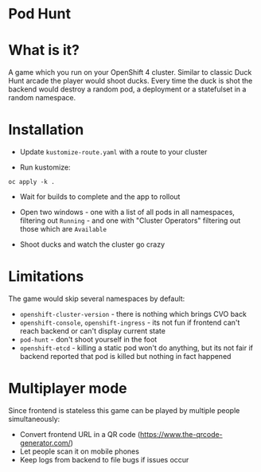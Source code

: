 Pod Hunt
====

# What is it?

A game which you run on your OpenShift 4 cluster. Similar to classic Duck Hunt arcade the player would
shoot ducks. Every time the duck is shot the backend would destroy a random pod, a deployment or a statefulset in a
random namespace.

# Installation

* Update `kustomize-route.yaml` with a route to your cluster

* Run kustomize:
```
oc apply -k .
```

* Wait for builds to complete and the app to rollout

* Open two windows - one with a list of all pods in all namespaces, filtering out `Running` - and
one with "Cluster Operators" filtering out those which are `Available`

* Shoot ducks and watch the cluster go crazy

# Limitations

The game would skip several namespaces by default:

* `openshift-cluster-version` - there is nothing which brings CVO back
* `openshift-console`, `openshift-ingress` - its not fun if frontend can't reach backend or can't display current state
* `pod-hunt` - don't shoot yourself in the foot
* `openshift-etcd` - killing a static pod won't do anything, but its not fair if backend reported that pod is killed but nothing in fact happened

# Multiplayer mode

Since frontend is stateless this game can be played by multiple people simultaneously:

* Convert frontend URL in a QR code (https://www.the-qrcode-generator.com/)
* Let people scan it on mobile phones
* Keep logs from backend to file bugs if issues occur
